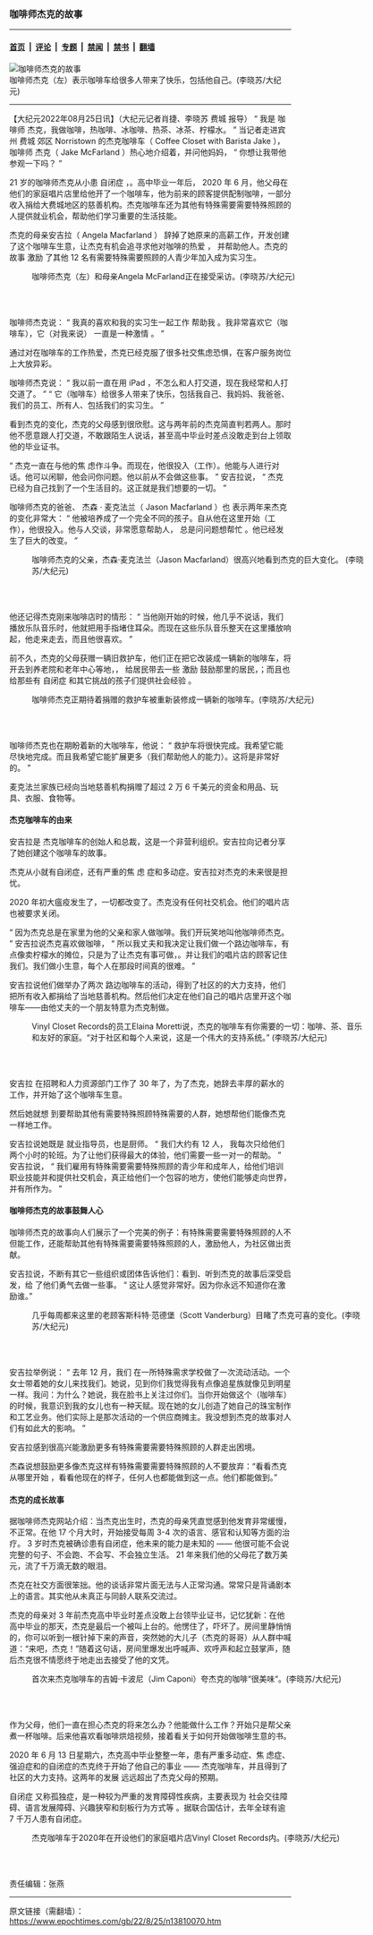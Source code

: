 ### 咖啡师杰克的故事

---

#### [首页](../../../..?n13810070) &nbsp;|&nbsp; [评论](../../../../../epoch-comment?n13810070) &nbsp;|&nbsp; [专题](../../../../../epoch-special?n13810070) &nbsp;|&nbsp; [禁闻](../../../../../epoch-news?n13810070) &nbsp;|&nbsp; [禁书](../../../../../books?n13810070) &nbsp;|&nbsp; [翻墙](https://github.com/gfw-breaker/nogfw/blob/master/README.md?n13810070)


<div><img alt="咖啡师杰克的故事" class="attachment-djy_600_400 size-djy_600_400 wp-post-image" src="https://i.epochtimes.com/assets/uploads/2022/08/id13810144-Jake-serve-customer4-600x400.jpeg"/>
<div class="caption">
 咖啡师杰克（左）表示咖啡车给很多人带来了快乐，包括他自己。(李晓苏/大纪元)
</div></div><hr/><div class="post_content" id="artbody" itemprop="articleBody">
 <!-- article content begin -->
 <p>
  【大纪元2022年08月25日讯】（大纪元记者肖捷、李晓苏
  <ok href="https://www.epochtimes.com/gb/tag/%E8%B4%B9%E5%9F%8E.html">
   费城
  </ok>
  报导）
  <span class="s1">
   “
  </span>
  <span class="s2">
   我是
   <ok href="https://www.epochtimes.com/gb/tag/%E5%92%96%E5%95%A1%E5%B8%88.html">
    咖啡师
   </ok>
  </span>
  杰克，我做咖啡，热咖啡、冰咖啡、热茶、冰茶、柠檬水。
  <span class="s1">
   ”
  </span>
  当记者走进宾州
  <ok href="https://www.epochtimes.com/gb/tag/%E8%B4%B9%E5%9F%8E.html">
   费城
  </ok>
  郊区
  <span class="s3">
   Norristown
  </span>
  的杰克咖啡车（
  <span class="s4">
   Coffee Closet with Barista Jake
  </span>
  ），
  <ok href="https://www.epochtimes.com/gb/tag/%E5%92%96%E5%95%A1%E5%B8%88.html">
   咖啡师
  </ok>
  杰克（
  <span class="s1">
   Jake McFarland
  </span>
  ）热心地介绍着，并问他妈妈，
  <span class="s1">
   “
  </span>
  你想让我带他参观一下吗？
  <span class="s1">
   ”
  </span>
 </p>
 <p class="p4">
  <span class="s4">
   21
  </span>
  岁的咖啡师杰克从小患
  <ok href="https://www.epochtimes.com/gb/tag/%E8%87%AA%E9%97%AD%E7%97%87.html">
   自闭症
  </ok>
  ，。高中毕业一年后，
  <span class="s4">
   2020
  </span>
  年
  <span class="s4">
   6
  </span>
  月，他父母在他们的家庭唱片店里给他开了一个咖啡车，他为前来的顾客提供配制咖啡，一部分收入捐给大费城地区的慈善机构。杰克咖啡车还为其他有特殊需要需要特殊照顾的人提供就业机会，帮助他们学习重要的生活技能。
 </p>
 <p class="p4">
  杰克的母亲安吉拉（
  <span class="s1">
   Angela Macfarland
  </span>
  ） 辞掉了她原来的高薪工作，开发创建了这个咖啡车生意，让杰克有机会追寻求他对咖啡的热爱
  <span class="s5">
   ，
  </span>
  并帮助他人。杰克的故事
  <ok href="https://www.epochtimes.com/gb/tag/%E6%BF%80%E5%8A%B1.html">
   激励
  </ok>
  了其他
  <span class="s1">
   12
  </span>
  <span class="s2">
   名有需要特殊需要照顾的人青少年加入成为实习生。
  </span>
 </p>
 <figure aria-describedby="caption-attachment-13810145" class="wp-caption aligncenter" id="attachment_13810145" style="width: 600px">
  <ok href="https://i.epochtimes.com/assets/uploads/2022/08/id13810145-Angela-McFarland-and-Jake-e1661446509805.jpeg" target="_blank">
   <img alt="" class="size-full wp-image-13810145" src="https://i.epochtimes.com/assets/uploads/2022/08/id13810145-Angela-McFarland-and-Jake-e1661446509805.jpeg"/>
  </ok>
  <br/><figcaption class="wp-caption-text" id="caption-attachment-13810145">
   咖啡师杰克（左）和母亲Angela McFarland正在接受采访。(李晓苏/大纪元)
  </figcaption><br/>
 </figure><br/>
 <p class="p2">
  咖啡师杰克说：
  <span class="s1">
   “
  </span>
  我真的喜欢和我的实习生一起工作
  <span class="s5">
   帮助我
  </span>
  。我非常喜欢它（咖啡车），它（对我来说）
  <span class="s5">
   一直是一种激情
  </span>
  。
  <span class="s1">
   ”
  </span>
 </p>
 <p class="p2">
  通过对在咖啡车的工作热爱，杰克已经克服了很多社交焦虑恐惧，在客户服务岗位上大放异彩。
 </p>
 <p class="p2">
  咖啡师杰克说：
  <span class="s1">
   “
  </span>
  我以前一直在用
  <span class="s1">
   iPad
  </span>
  ，不怎么和人打交道，现在我经常和人打交道了。
  <span class="s1">
   ” “
  </span>
  它（咖啡车）给很多人带来了快乐，包括我自己、我妈妈、我爸爸、我们的员工、所有人、包括我们的实习生。
  <span class="s1">
   ”
  </span>
 </p>
 <p class="p4">
  看到杰克的变化，杰克的父母感到很欣慰。这与两年前的杰克简直判若两人。那时他不愿意跟人打交道，不敢跟陌生人说话，甚至高中毕业时差点没敢走到台上领取他的毕业证书。
 </p>
 <p class="p2">
  <span class="s1">
   “
  </span>
  <span class="s6">
   杰克一直在与他的焦
  </span>
  虑作斗争。而现在，他很投入（工作）。他能与人进行对话。他可以闲聊，他会问你问题。他以前从不会做这些事。
  <span class="s1">
   ”
  </span>
  安吉拉说，
  <span class="s1">
   “
  </span>
  <span class="s6">
   杰克已经为自己找到了一个生活目的。这正就是我们想要的一切。
  </span>
  <span class="s1">
   ”
  </span>
 </p>
 <p class="p5">
  <span class="s7">
   咖啡师杰克的爸爸、
  </span>
  杰森
  <span class="s1">
   ·
  </span>
  <span class="s2">
   麦克法兰（
  </span>
  <span class="s1">
   Jason
  </span>
  <span class="s8">
   Macfarland
  </span>
  <span class="s7">
   ）也
  </span>
  表示两年来杰克的变化非常大：
  <span class="s1">
   “
  </span>
  他被培养成了一个完全不同的孩子。自从他在这里开始（工作），他很投入。他与人交谈，非常愿意帮助人，
  <span class="s7">
   总是问问题想帮忙
  </span>
  。他已经发生了巨大的改变。
  <span class="s1">
   ”
   <span class="Apple-converted-space">
   </span>
  </span>
 </p>
 <figure aria-describedby="caption-attachment-13810147" class="wp-caption aligncenter" id="attachment_13810147" style="width: 600px">
  <ok href="https://i.epochtimes.com/assets/uploads/2022/08/id13810147-93181ff2e7a2a1d4145a6f27c66d5bb2-e1661446710255.jpeg" target="_blank">
   <img alt="" class="size-full wp-image-13810147" src="https://i.epochtimes.com/assets/uploads/2022/08/id13810147-93181ff2e7a2a1d4145a6f27c66d5bb2-e1661446710255.jpeg"/>
  </ok>
  <br/><figcaption class="wp-caption-text" id="caption-attachment-13810147">
   咖啡师杰克的父亲，杰森·麦克法兰（Jason Macfarland）很高兴地看到杰克的巨大变化。 (李晓苏/大纪元)
  </figcaption><br/>
 </figure><br/>
 <p class="p5">
  他还记得杰克刚来咖啡店时的情形：
  <span class="s1">
   “
  </span>
  当他刚开始的时候，他几乎不说话，我们播放乐队音乐时，他就把用手指堵住耳朵。而现在这些乐队音乐整天在这里播放响起，他走来走去，而且他很喜欢。
  <span class="s1">
   ”
  </span>
 </p>
 <p class="p4">
  前不久，杰克的父母获赠一辆旧救护车，他们正在把它改装成一辆新的咖啡车，将开去到养老院和老年中心等地，，
  <span class="s9">
   给居民带去一些
   <ok href="https://www.epochtimes.com/gb/tag/%E6%BF%80%E5%8A%B1.html">
    激励
   </ok>
   鼓励那里的居民，；而且也给那些有
   <ok href="https://www.epochtimes.com/gb/tag/%E8%87%AA%E9%97%AD%E7%97%87.html">
    自闭症
   </ok>
   和其它挑战的孩子们提供社会经验
  </span>
  <span class="s2">
   。
  </span>
 </p>
 <figure aria-describedby="caption-attachment-13810146" class="wp-caption aligncenter" id="attachment_13810146" style="width: 600px">
  <ok href="https://i.epochtimes.com/assets/uploads/2022/08/id13810146-The-donated-ambulance-e1661446662212.jpeg" target="_blank">
   <img alt="" class="size-full wp-image-13810146" src="https://i.epochtimes.com/assets/uploads/2022/08/id13810146-The-donated-ambulance-e1661446662212.jpeg"/>
  </ok>
  <br/><figcaption class="wp-caption-text" id="caption-attachment-13810146">
   咖啡师杰克正期待着捐赠的救护车被重新装修成一辆新的咖啡车。(李晓苏/大纪元)
  </figcaption><br/>
 </figure><br/>
 <p class="p2">
  咖啡师杰克也在期盼着新的大咖啡车，他说：
  <span class="s1">
   “
  </span>
  救护车将很快完成。我希望它能尽快地完成。而且我希望它能扩展更多（我们帮助他人的能力）。这将是非常好的。
  <span class="s1">
   ”
  </span>
 </p>
 <p class="p4">
  <span class="s2">
   麦克法兰家族已经向当地慈善机构捐赠了超过
  </span>
  <span class="s1">
   2
  </span>
  万
  <span class="s1">
   6
  </span>
  千美元的资金和用品、玩具、衣服、食物等。
 </p>
 <h4 class="p9">
  <span class="s6">
   杰克咖啡车的由来
  </span>
 </h4>
 <p class="p4">
  <span class="s2">
   安吉拉是
  </span>
  杰克咖啡车的创始人和总裁，这是一个非营利组织。安吉拉向记者分享了她创建这个咖啡车的故事。
 </p>
 <p class="p4">
  杰克从小就有自闭症，还有严重的焦
  <span class="s10">
   虑
  </span>
  症和多动症。安吉拉对杰克的未来很是担忧。
 </p>
 <p class="p4">
  <span class="s1">
   2020
  </span>
  年初大瘟疫发生了，一切都改变了。杰克没有任何社交机会。他们的唱片店也被要求关闭。
 </p>
 <p class="p4">
  <span class="s1">
   “
  </span>
  因为杰克总是在家里为他的父亲和家人做咖啡。我们开玩笑地叫他咖啡师杰克。
  <span class="s1">
   ”
  </span>
  <span class="s2">
   安吉拉说杰克喜欢做咖啡，
  </span>
  <span class="s1">
   “
  </span>
  所以我丈夫和我决定让我们做一个路边咖啡车，有点像卖柠檬水的摊位，只是为了让杰克有事可做，。并让我们的唱片店的顾客记住我们。我们做小生意，每个人在那段时间真的很难。
  <span class="s1">
   ”
  </span>
 </p>
 <p class="p4">
  <span class="s2">
   安吉拉说他们做举办了两次
  </span>
  路边咖啡车的活动，得到了社区的的大力支持，他们把所有收入都捐给了当地慈善机构。然后他们决定在他们自己的唱片店里开这个咖啡车——由他丈夫的一个朋友特意为杰克制做。
 </p>
 <figure aria-describedby="caption-attachment-13810151" class="wp-caption aligncenter" id="attachment_13810151" style="width: 600px">
  <ok href="https://i.epochtimes.com/assets/uploads/2022/08/id13810151-associate-Elaina-Moretti-e1661446956245.jpeg" target="_blank">
   <img alt="" class="size-full wp-image-13810151" src="https://i.epochtimes.com/assets/uploads/2022/08/id13810151-associate-Elaina-Moretti-e1661446956245.jpeg"/>
  </ok>
  <br/><figcaption class="wp-caption-text" id="caption-attachment-13810151">
   Vinyl Closet Records的员工Elaina Moretti说，杰克的咖啡车有你需要的一切：咖啡、茶、音乐和友好的家庭。“对于社区和每个人来说，这是一个伟大的支持系统。” (李晓苏/大纪元)
  </figcaption><br/>
 </figure><br/>
 <p class="p2">
  安吉拉
  <span class="s6">
   在招聘和人力资源部门工作了
  </span>
  <span class="s1">
   30
  </span>
  年了，为了杰克，她辞去丰厚的薪水的工作，并开始了这个咖啡车生意。
 </p>
 <p class="p4">
  <span class="s2">
   然后她就想
  </span>
  到要帮助其他有需要特殊照顾特殊需要的人群，她想帮他们能像杰克一样地工作。
 </p>
 <p class="p4">
  <span class="s2">
   安吉拉说她既是
  </span>
  就业指导员，也是厨师。
  <span class="s1">
   “
  </span>
  我们大约有
  <span class="s1">
   12
  </span>
  <span class="s2">
   人，
  </span>
  我每次只给他们两个小时的轮班。为了让他们获得最大的体验，他们需要一些一对一的帮助。
  <span class="s1">
   ”
  </span>
  <span class="s2">
   安吉拉说，
  </span>
  <span class="s1">
   “
  </span>
  我们雇用有特殊需要需要特殊照顾的青少年和成年人，给他们培训职业技能并和提供社交机会，真正给他们一个包容的地方，使他们能够走向世界，并有所作为。
  <span class="s1">
   ”
   <span class="Apple-converted-space">
   </span>
  </span>
 </p>
 <h4 class="p2">
  咖啡师杰克的故事鼓舞人心
 </h4>
 <p class="p4">
  咖啡师杰克的故事向人们展示了一个完美的例子：有特殊需要需要特殊照顾的人不但能工作，还能帮助其他有特殊需要需要特殊照顾的人，激励他人，为社区做出贡献。
 </p>
 <p class="p2">
  安吉拉说，不断有其它一些组织或团体告诉他们：看到、听到杰克的故事后深受启发，给
  <span class="s6">
   了他们勇气去做一些事。
  </span>
  <span class="s1">
   “
  </span>
  这让人感觉非常好。因为你永远不知道你在激励谁。”
 </p>
 <figure aria-describedby="caption-attachment-13810154" class="wp-caption aligncenter" id="attachment_13810154" style="width: 600px">
  <ok href="https://i.epochtimes.com/assets/uploads/2022/08/id13810154-Scott-Vanderburg_regular-customer-e1661447022974.jpeg" target="_blank">
   <img alt="" class="size-full wp-image-13810154" src="https://i.epochtimes.com/assets/uploads/2022/08/id13810154-Scott-Vanderburg_regular-customer-e1661447022974.jpeg"/>
  </ok>
  <br/><figcaption class="wp-caption-text" id="caption-attachment-13810154">
   几乎每周都来这里的老顾客斯科特·范德堡（Scott Vanderburg）目睹了杰克可喜的变化。(李晓苏/大纪元)
  </figcaption><br/>
 </figure><br/>
 <p class="p4">
  <span class="s2">
   安吉拉举例说：
  </span>
  <span class="s1">
   “
  </span>
  去年
  <span class="s1">
   12
  </span>
  <span class="s2">
   月，我们
  </span>
  在一所特殊需求学校做了一次流动活动。一个女士带着她的女儿来找我们。她说，见到你们我觉得我有点像追星族就像见到明星一样。我问：为什么？她说，我在脸书上关注过你们。当你开始做这个（咖啡车）的时候，我意识到我的女儿也有一种天赋。现在她的女儿创造了她自己的珠宝制作和工艺业务。他们实际上是那次活动的一个供应商摊主。我没想到杰克的故事对人们有如此大的影响。
  <span class="s1">
   ”
  </span>
 </p>
 <p class="p2">
  安吉拉感到很高兴能激励更多有特殊需要需要特殊照顾的人群走出困境。
 </p>
 <p class="p8">
  <span class="Apple-converted-space">
  </span>
  杰森说想鼓励更多像杰克这样有特殊需要需要特殊照顾的人不要放弃：“看看杰克
  <span class="s11">
   从哪里开始
  </span>
  <span class="s6">
   ，看看他现在的样子，任何人也都能做到这一点。他们都能做到。”
  </span>
 </p>
 <h4 class="p9">
  <span class="s6">
   杰克的成长故事
  </span>
 </h4>
 <p class="p4">
  据咖啡师杰克网站介绍：当杰克出生时，杰克的母亲凭直觉感到他发育非常缓慢，不正常。在他
  <span class="s1">
   17
  </span>
  个月大时，开始接受每周
  <span class="s1">
   3-4
  </span>
  次的语言、感官和认知等方面的治疗。
  <span class="s1">
   3
  </span>
  岁时杰克被确诊患有自闭症，他未来的能力是未知的
  <span class="s1">
   ——
  </span>
  他很可能不会说完整的句子、不会跑、不会写、不会独立生活。
  <span class="s1">
   21
  </span>
  年来我们他的父母花了数万美元，流了千万滴无数的眼泪。
 </p>
 <p class="p4">
  杰克在社交方面很笨拙。他的谈话非常片面无法与人正常沟通。常常只是背诵剧本上的语言。其实他从未真正与同龄人联系交流过。
 </p>
 <p class="p4">
  杰克的母亲对
  <span class="s1">
   3
  </span>
  年前杰克高中毕业时差点没敢上台领毕业证书，记忆犹新：在他高中毕业的那天，杰克是最后一个被叫上台的。他愣住了，吓坏了。房间里静悄悄的，你可以听到一根针掉下来的声音，突然她的大儿子（杰克的哥哥）从人群中喊道：“来吧，杰克！”随着这句话，房间里爆发出呼喊声、欢呼声和起立鼓掌声，随后杰克很不情愿终于地走出去接受了他的文凭。
 </p>
 <figure aria-describedby="caption-attachment-13810156" class="wp-caption aligncenter" id="attachment_13810156" style="width: 600px">
  <ok href="https://i.epochtimes.com/assets/uploads/2022/08/id13810156-Jim-Caponi_first-time-customer-e1661447082430.jpeg" target="_blank">
   <img alt="" class="size-full wp-image-13810156" src="https://i.epochtimes.com/assets/uploads/2022/08/id13810156-Jim-Caponi_first-time-customer-e1661447082430.jpeg"/>
  </ok>
  <br/><figcaption class="wp-caption-text" id="caption-attachment-13810156">
   首次来杰克咖啡车的吉姆·卡波尼（Jim Caponi）夸杰克的咖啡“很美味“。(李晓苏/大纪元)
  </figcaption><br/>
 </figure><br/>
 <p class="p4">
  作为父母，他们一直在担心杰克的将来怎么办？他能做什么工作？开始只是帮父亲煮一杯咖啡。后来他喜欢看咖啡烘焙视频，接着看关于如何开始做咖啡生意的书。
 </p>
 <p class="p4">
  <span class="s1">
   2020
  </span>
  年
  <span class="s1">
   6
  </span>
  月
  <span class="s1">
   13
  </span>
  日星期六，杰克高中毕业整整一年，患有严重多动症、焦
  <span class="s10">
   虑症、强迫症和的自闭症的杰克终于开始了他自己的事业
  </span>
  <span class="s1">
   ——
  </span>
  杰克咖啡车，并且得到了社区的大力支持。这两年的发展
  <span class="s10">
   远远超出了杰克父母的预期。
  </span>
 </p>
 <p class="p10">
  自闭症
  <span class="s2">
   又称孤独症，是一种较为严重的发育障碍性疾病，主要表现为
  </span>
  社会交往障碍、语言发展障碍、兴趣狭窄和刻板行为方式等
  <span class="s6">
   。据联合国估计，去年全球有逾
  </span>
  <span class="s1">
   7
  </span>
  <span class="s6">
   千万人患有自闭症。
  </span>
 </p>
 <figure aria-describedby="caption-attachment-13810158" class="wp-caption aligncenter" id="attachment_13810158" style="width: 600px">
  <ok href="https://i.epochtimes.com/assets/uploads/2022/08/id13810158-outside-of-coffee-shop-e1661447118584.jpeg" target="_blank">
   <img alt="" class="size-full wp-image-13810158" src="https://i.epochtimes.com/assets/uploads/2022/08/id13810158-outside-of-coffee-shop-e1661447118584.jpeg"/>
  </ok>
  <br/><figcaption class="wp-caption-text" id="caption-attachment-13810158">
   杰克咖啡车于2020年在开设他们的家庭唱片店Vinyl Closet Records内。(李晓苏/大纪元)
  </figcaption><br/>
 </figure><br/>
 <p class="p10">
  责任编辑：张燕
 </p>
 <p class="p12">
  <!-- article content end -->
  <div id="below_article_ad">
  </div>
 </p>
</div>


---

原文链接（需翻墙）：https://www.epochtimes.com/gb/22/8/25/n13810070.htm